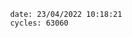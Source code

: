 

                date: 23/04/2022 10:18:21
                cycles: 63060

                         